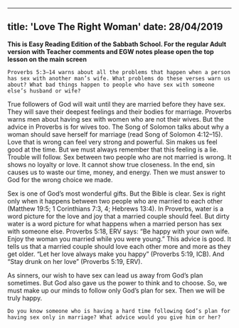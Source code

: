 ---
title: 'Love The Right Woman'
date: 28/04/2019
--

**This is Easy Reading Edition of the Sabbath School. For the regular Adult version with Teacher comments and EGW notes please open the top lesson on the main screen**

`Proverbs 5:3–14 warns about all the problems that happen when a person has sex with another man’s wife. What problems do these verses warn us about? What bad things happen to people who have sex with someone else’s husband or wife?`

True followers of God will wait until they are married before they have sex. They will save their deepest feelings and their bodies for marriage. Proverbs warns men about having sex with women who are not their wives. But the advice in Proverbs is for wives too. The Song of Solomon talks about why a woman should save herself for marriage (read Song of Solomon 4:12–15). Love that is wrong can feel very strong and powerful. Sin makes us feel good at the time. But we must always remember that this feeling is a lie. Trouble will follow. Sex between two people who are not married is wrong. It shows no loyalty or love. It cannot show true closeness. In the end, sin causes us to waste our time, money, and energy. Then we must answer to God for the wrong choice we made.

Sex is one of God’s most wonderful gifts. But the Bible is clear. Sex is right only when it happens between two people who are married to each other (Matthew 19:5; 1 Corinthians 7:3, 4; Hebrews 13:4). In Proverbs, water is a word picture for the love and joy that a married couple should feel. But dirty water is a word picture for what happens when a married person has sex with someone else. Proverbs 5:18, ERV says: “Be happy with your own wife. Enjoy the woman you married while you were young.” This advice is good. It tells us that a married couple should love each other more and more as they get older. “Let her love always make you happy” (Proverbs 5:19, ICB). And “Stay drunk on her love” (Proverbs 5:19, ERV). 

As sinners, our wish to have sex can lead us away from God’s plan sometimes. But God also gave us the power to think and to choose. So, we must make up our minds to follow only God’s plan for sex. Then we will be truly happy. 

`Do you know someone who is having a hard time following God’s plan for having sex only in marriage? What advice would you give him or her?`